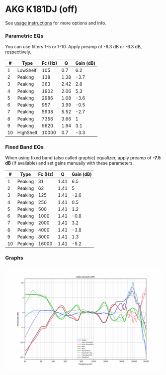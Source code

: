 # AKG K181DJ (off)
See [usage instructions](https://github.com/jaakkopasanen/AutoEq#usage) for more options and info.

### Parametric EQs
You can use filters 1-5 or 1-10. Apply preamp of -6.3 dB or -6.3 dB, respectively.

|   # | Type      |   Fc (Hz) |    Q |   Gain (dB) |
|-----|-----------|-----------|------|-------------|
|   1 | LowShelf  |       105 | 0.7  |         6.2 |
|   2 | Peaking   |       138 | 1.38 |        -3.7 |
|   3 | Peaking   |       363 | 2.42 |         2.8 |
|   4 | Peaking   |      1902 | 2.06 |         5.3 |
|   5 | Peaking   |      2986 | 1.08 |        -3.6 |
|   6 | Peaking   |       957 | 3.99 |        -0.5 |
|   7 | Peaking   |      5938 | 5.52 |        -2.7 |
|   8 | Peaking   |      7356 | 3.66 |         1   |
|   9 | Peaking   |      9620 | 1.94 |         3.1 |
|  10 | HighShelf |     10000 | 0.7  |        -3.3 |

### Fixed Band EQs
When using fixed band (also called graphic) equalizer, apply preamp of **-7.5 dB** (if available) and set gains manually with these parameters.

|   # | Type    |   Fc (Hz) |    Q |   Gain (dB) |
|-----|---------|-----------|------|-------------|
|   1 | Peaking |        31 | 1.41 |         6.5 |
|   2 | Peaking |        62 | 1.41 |         5   |
|   3 | Peaking |       125 | 1.41 |        -2.6 |
|   4 | Peaking |       250 | 1.41 |         0.5 |
|   5 | Peaking |       500 | 1.41 |         1.2 |
|   6 | Peaking |      1000 | 1.41 |        -0.8 |
|   7 | Peaking |      2000 | 1.41 |         3.2 |
|   8 | Peaking |      4000 | 1.41 |        -3.8 |
|   9 | Peaking |      8000 | 1.41 |         1.3 |
|  10 | Peaking |     16000 | 1.41 |        -5.2 |

### Graphs
![](./AKG%20K181DJ%20(off).png)
